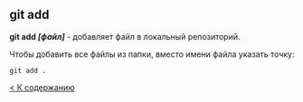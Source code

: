 ## git add

**git add *[файл]*** - добавляет файл в локальный репозиторий.

Чтобы добавить все файлы из папки, вместо имени файла указать точку:

```bash=
git add .
```

[< К содержанию](./readme.md)